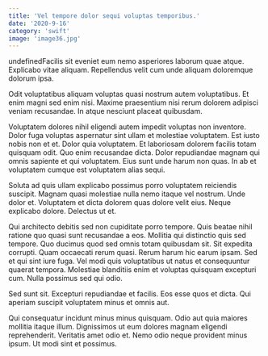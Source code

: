 ```yaml
---
title: 'Vel tempore dolor sequi voluptas temporibus.'
date: '2020-9-16'
category: 'swift'
image: 'image36.jpg'
---
```


undefinedFacilis sit eveniet eum nemo asperiores laborum quae atque. Explicabo vitae aliquam. Repellendus velit cum unde aliquam doloremque dolorum ipsa.
 Odit voluptatibus aliquam voluptas quasi nostrum autem voluptatibus. Et enim magni sed enim nisi. Maxime praesentium nisi rerum dolorem adipisci veniam recusandae. In atque nesciunt placeat quibusdam.
 Voluptatem dolores nihil eligendi autem impedit voluptas non inventore. Dolor fuga voluptas aspernatur sint ullam et molestiae voluptatem. Est iusto nobis non et et. Dolor quia voluptatem. Et laboriosam dolorem facilis totam quisquam odit. Quo enim recusandae dicta.
Dolor repudiandae magnam qui omnis sapiente et qui voluptatem. Eius sunt unde harum non quas. In ab et voluptatem cumque est voluptatem alias sequi.
 Soluta ad quis ullam explicabo possimus porro voluptatem reiciendis suscipit. Magnam quasi molestiae nulla nemo itaque vel nostrum. Unde dolor et. Voluptatem et dicta dolorem quas dolore velit eius. Neque explicabo dolore. Delectus ut et.
 Qui architecto debitis sed non cupiditate porro tempore. Quis beatae nihil ratione quo quasi sunt recusandae a eos. Mollitia qui distinctio quis sed tempore. Quo ducimus quod sed omnis totam quibusdam sit. Sit expedita corrupti. Quam occaecati rerum quasi.
Rerum harum hic earum ipsam. Sed et qui sint iure fuga. Vel modi quis voluptatibus ut natus et consequuntur quaerat tempora. Molestiae blanditiis enim et voluptas quisquam excepturi cum. Nulla possimus sed qui odio.
 Sed sunt sit. Excepturi repudiandae et facilis. Eos esse quos et dicta. Qui aperiam suscipit voluptatem minus et omnis aut.
 Qui consequatur incidunt minus minus quisquam. Odio aut quia maiores mollitia itaque illum. Dignissimos ut eum dolores magnam eligendi reprehenderit. Veritatis amet odio et. Nemo odio neque provident minus ipsum. Ut modi sint et possimus.

